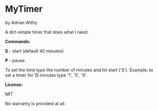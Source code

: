 MyTimer
=======

by Adrian Withy

A dirt-simple timer that does what I need.


**Commands:**

**S** - start (default 40 minutes)

**P** - pause

To set the time type the number of minutes and hit start ('S').  Example: to set a timer for 15 minutes type '1', '5', 'S'.


**License:**

MIT

No warranty is provided at all.

